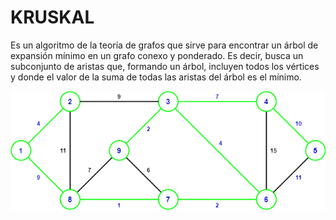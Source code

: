 # KRUSKAL

Es un algoritmo de la teoría de grafos que sirve para encontrar un árbol de expansión mínimo en un grafo conexo y ponderado. 
Es decir, busca un subconjunto de aristas que, formando un árbol, incluyen todos los vértices y donde el valor de la suma de 
todas las aristas del árbol es el mínimo.

![Kruskal](https://raw.githubusercontent.com/AleS900/prueba/master/assets/kr.png)